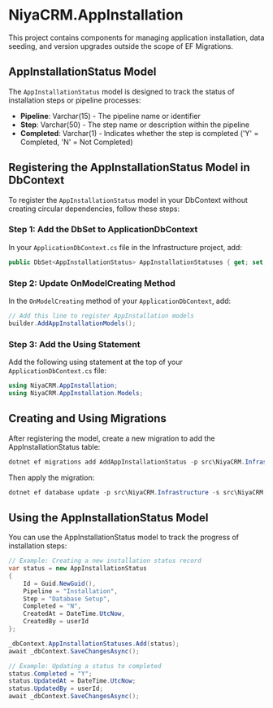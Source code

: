 # NiyaCRM.AppInstallation

This project contains components for managing application installation, data seeding, and version upgrades outside the scope of EF Migrations.

## AppInstallationStatus Model

The `AppInstallationStatus` model is designed to track the status of installation steps or pipeline processes:

- **Pipeline**: Varchar(15) - The pipeline name or identifier
- **Step**: Varchar(50) - The step name or description within the pipeline
- **Completed**: Varchar(1) - Indicates whether the step is completed ('Y' = Completed, 'N' = Not Completed)

## Registering the AppInstallationStatus Model in DbContext

To register the `AppInstallationStatus` model in your DbContext without creating circular dependencies, follow these steps:

### Step 1: Add the DbSet to ApplicationDbContext

In your `ApplicationDbContext.cs` file in the Infrastructure project, add:

```csharp
public DbSet<AppInstallationStatus> AppInstallationStatuses { get; set; } = null!;
```

### Step 2: Update OnModelCreating Method

In the `OnModelCreating` method of your `ApplicationDbContext`, add:

```csharp
// Add this line to register AppInstallation models
builder.AddAppInstallationModels();
```

### Step 3: Add the Using Statement

Add the following using statement at the top of your `ApplicationDbContext.cs` file:

```csharp
using NiyaCRM.AppInstallation;
using NiyaCRM.AppInstallation.Models;
```

## Creating and Using Migrations

After registering the model, create a new migration to add the AppInstallationStatus table:

```powershell
dotnet ef migrations add AddAppInstallationStatus -p src\NiyaCRM.Infrastructure -s src\NiyaCRM.Api
```

Then apply the migration:

```powershell
dotnet ef database update -p src\NiyaCRM.Infrastructure -s src\NiyaCRM.Api
```

## Using the AppInstallationStatus Model

You can use the AppInstallationStatus model to track the progress of installation steps:

```csharp
// Example: Creating a new installation status record
var status = new AppInstallationStatus
{
    Id = Guid.NewGuid(),
    Pipeline = "Installation",
    Step = "Database Setup",
    Completed = "N",
    CreatedAt = DateTime.UtcNow,
    CreatedBy = userId
};

_dbContext.AppInstallationStatuses.Add(status);
await _dbContext.SaveChangesAsync();

// Example: Updating a status to completed
status.Completed = "Y";
status.UpdatedAt = DateTime.UtcNow;
status.UpdatedBy = userId;
await _dbContext.SaveChangesAsync();
```
